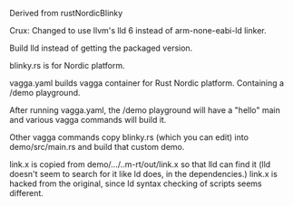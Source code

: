 

Derived from rustNordicBlinky

Crux:  Changed to use llvm's lld 6 instead of arm-none-eabi-ld linker.

Build lld instead of getting the packaged version.

blinky.rs is for Nordic platform.

vagga.yaml builds vagga container for Rust Nordic platform.
Containing a /demo playground.

After running vagga.yaml, the /demo playground will have a "hello" main
and various vagga commands will build it.

Other vagga commands copy blinky.rs (which you can edit)
into demo/src/main.rs and build that custom demo.

link.x is copied from demo/.../..m-rt/out/link.x so that lld can find it
(lld doesn't seem to search for it like ld does, in the dependencies.)
link.x is hacked from the original, since ld syntax checking of scripts seems different.
